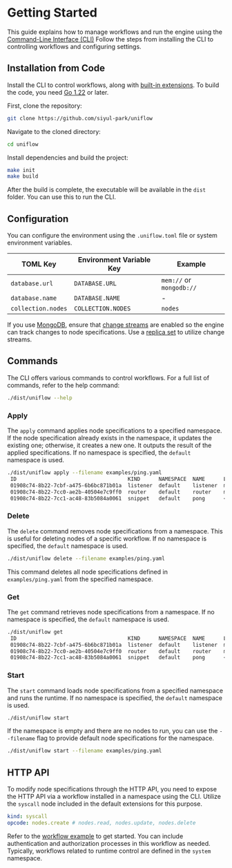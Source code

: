 # Getting Started

This guide explains how to manage workflows and run the engine using the [Command-Line Interface (CLI)](../cmd/README.md) Follow the steps from installing the CLI to controlling workflows and configuring settings.

## Installation from Code

Install the CLI to control workflows, along with [built-in extensions](../ext/README.md). To build the code, you need [Go 1.22](https://go.dev/doc/install) or later.

First, clone the repository:

```sh
git clone https://github.com/siyul-park/uniflow
```

Navigate to the cloned directory:

```sh
cd uniflow
```

Install dependencies and build the project:

```sh
make init
make build
```

After the build is complete, the executable will be available in the `dist` folder. You can use this to run the CLI.

## Configuration

You can configure the environment using the `.uniflow.toml` file or system environment variables.

| TOML Key           | Environment Variable Key | Example                  |
|--------------------|--------------------------|--------------------------|
| `database.url`     | `DATABASE.URL`           | `mem://` or `mongodb://` |
| `database.name`    | `DATABASE.NAME`          | -                        |
| `collection.nodes` | `COLLECTION.NODES`       | `nodes`                  |

If you use [MongoDB](https://www.mongodb.com/), ensure that [change streams](https://www.mongodb.com/docs/manual/changeStreams/) are enabled so the engine can track changes to node specifications. Use a [replica set](https://www.mongodb.com/ko-kr/docs/manual/replication/#std-label-replication) to utilize change streams.

## Commands

The CLI offers various commands to control workflows. For a full list of commands, refer to the help command:

```sh
./dist/uniflow --help
```

### Apply

The `apply` command applies node specifications to a specified namespace. If the node specification already exists in the namespace, it updates the existing one; otherwise, it creates a new one. It outputs the result of the applied specifications. If no namespace is specified, the `default` namespace is used.

```sh
./dist/uniflow apply --filename examples/ping.yaml
 ID                                    KIND      NAMESPACE  NAME      LINKS                                
 01908c74-8b22-7cbf-a475-6b6bc871b01a  listener  default    listener  map[out:[map[name:router port:in]]]  
 01908c74-8b22-7cc0-ae2b-40504e7c9ff0  router    default    router    map[out[0]:[map[name:pong port:in]]] 
 01908c74-8b22-7cc1-ac48-83b5084a0061  snippet   default    pong      <nil>                                
```

### Delete

The `delete` command removes node specifications from a namespace. This is useful for deleting nodes of a specific workflow. If no namespace is specified, the `default` namespace is used.

```sh
./dist/uniflow delete --filename examples/ping.yaml
```

This command deletes all node specifications defined in `examples/ping.yaml` from the specified namespace.

### Get

The `get` command retrieves node specifications from a namespace. If no namespace is specified, the `default` namespace is used.

```sh
./dist/uniflow get
 ID                                    KIND      NAMESPACE  NAME      LINKS                                
 01908c74-8b22-7cbf-a475-6b6bc871b01a  listener  default    listener  map[out:[map[name:router port:in]]]  
 01908c74-8b22-7cc0-ae2b-40504e7c9ff0  router    default    router    map[out[0]:[map[name:pong port:in]]] 
 01908c74-8b22-7cc1-ac48-83b5084a0061  snippet   default    pong      <nil>                                
```

### Start

The `start` command loads node specifications from a specified namespace and runs the runtime. If no namespace is specified, the `default` namespace is used.

```sh
./dist/uniflow start                  
```

If the namespace is empty and there are no nodes to run, you can use the `--filename` flag to provide default node specifications for the namespace.

```sh
./dist/uniflow start --filename examples/ping.yaml
```

## HTTP API

To modify node specifications through the HTTP API, you need to expose the HTTP API via a workflow installed in a namespace using the CLI. Utilize the `syscall` node included in the default extensions for this purpose.

```yaml
kind: syscall
opcode: nodes.create # nodes.read, nodes.update, nodes.delete
```

Refer to the [workflow example](../examples/system.yaml) to get started. You can include authentication and authorization processes in this workflow as needed. Typically, workflows related to runtime control are defined in the `system` namespace.
